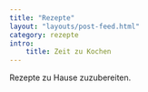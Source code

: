 ```yaml
---
title: "Rezepte"
layout: "layouts/post-feed.html"
category: rezepte
intro:
    title: Zeit zu Kochen
---
```


Rezepte zu Hause zuzubereiten.
